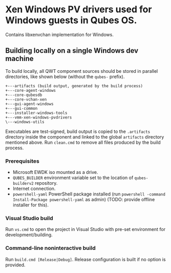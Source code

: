 # Xen Windows PV drivers used for Windows guests in Qubes OS.

Contains libxenvchan implementation for Windows.

## Building locally on a single Windows dev machine

To build locally, all QWT component sources should be stored in parallel directories, like shown below (without the `qubes-` prefix).

```
+---artifacts (build output, generated by the build process)
+---core-agent-windows
+---core-qubesdb
+---core-vchan-xen
+---gui-agent-windows
+---gui-common
+---installer-windows-tools
+---vmm-xen-windows-pvdrivers
\---windows-utils
```

Executables are test-signed, build output is copied to the `.artifacts` directory inside the component and linked to the global `artifacts` directory mentioned above. Run `clean.cmd` to remove all files produced by the build process.

### Prerequisites

- Microsoft EWDK iso mounted as a drive.
- `QUBES_BUILDER` environment variable set to the location of `qubes-builderv2` repository.
- Internet connection.
- `powershell-yaml` PowerShell package installed (run `powershell -command Install-Package powershell-yaml` as admin)
  (TODO: provide offline installer for this).

### Visual Studio build

Run `vs.cmd` to open the project in Visual Studio with pre-set environment for development/building.

### Command-line noninteractive build

Run `build.cmd [Release|Debug]`. Release configuration is built if no option is provided.
